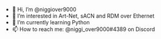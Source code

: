 - 👋 Hi, I’m @niggiover9000
- 👀 I’m interested in Art-Net, sACN and RDM over Ethernet
- 🌱 I’m currently learning Python
- 📫 How to reach me: @niggi_over9000#4389 on Discord

<!---
niggiover9000/niggiover9000 is a ✨ special ✨ repository because its `README.md` (this file) appears on your GitHub profile.
You can click the Preview link to take a look at your changes.
--->
